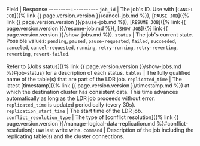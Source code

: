 Field    | Response
---------+----------
`job_id` | The job's ID. Use with [`CANCEL JOB`]({% link {{ page.version.version }}/cancel-job.md %}), [`PAUSE JOB`]({% link {{ page.version.version }}/pause-job.md %}), [`RESUME JOB`]({% link {{ page.version.version }}/resume-job.md %}), [`SHOW JOB`]({% link {{ page.version.version }}/show-jobs.md %}).
`status` | The job's current state. Possible values: `pending`, `paused`, `pause-requested`, `failed`, `succeeded`, `canceled`, `cancel-requested`, `running`, `retry-running`, `retry-reverting`, `reverting`, `revert-failed`.<br><br>Refer to [Jobs status]({% link {{ page.version.version }}/show-jobs.md %}#job-status) for a description of each status.
`tables` | The fully qualified name of the table(s) that are part of the LDR job.
`replicated_time` | The latest [timestamp]({% link {{ page.version.version }}/timestamp.md %}) at which the destination cluster has consistent data. This time advances automatically as long as the LDR job proceeds without error. `replicated_time` is updated periodically (every 30s).
`replication_start_time` | The start time of the LDR job.
`conflict_resolution_type` | The type of [conflict resolution]({% link {{ page.version.version }}/manage-logical-data-replication.md %}#conflict-resolution): `LWW` last write wins.
`command` | Description of the job including the replicating table(s) and the cluster connections.
